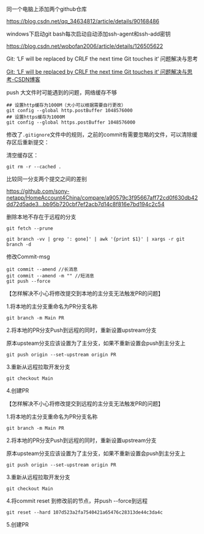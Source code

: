 同一个电脑上添加两个github仓库

https://blog.csdn.net/qq_34634812/article/details/90168486



windows下启动git bash每次启动自动添加ssh-agent和ssh-add密钥

https://blog.csdn.net/wobofan2006/article/details/126505622



Git: ‘LF will be replaced by CRLF the next time Git touches it‘ 问题解决与思考

[Git: ‘LF will be replaced by CRLF the next time Git touches it‘ 问题解决与思考-CSDN博客](https://blog.csdn.net/Babylonxun/article/details/126598477)



push 大文件时可能遇到的问题，网络缓存不够

```
## 设置http缓存为1000M（大小可以根据需要自行更改）
git config --global http.postBuffer 1048576000 
## 设置https缓存为1000M
git config --global https.postBuffer 1048576000
```



修改了`.gitignore`文件中的规则，之前的commit有需要忽略的文件，可以清除缓存区后重新提交：

清空缓存区：

```
git rm -r --cached .
```



比较同一分支两个提交之间的差别

https://github.com/sony-netapp/HomeAccount4China/compare/a90579c3f95667aff72cd0f630db42dd72d5ade3...bb95b720cbf7ef2acb7d14c8f816e7bd194c2c54



删除本地不存在于远程的分支

```
git fetch --prune

git branch -vv | grep ': gone]' | awk '{print $1}' | xargs -r git branch -d
```



修改Commit-msg

```
git commit --amend //长消息
git commit --amend -m "" //短消息
git push --force
```



【怎样解决不小心将修改提交到本地的主分支无法触发PR的问题】

1.将本地的主分支重命名为PR分支名称

```shell
git branch -m Main PR
```

2.将本地的PR分支Push到远程的同时，重新设置upstream分支

原本upsteam分支应该设置为了主分支，如果不重新设置会push到主分支上

```shell
git push origin --set-upstream origin PR
```

3.重新从远程拉取开发分支

```shell
git checkout Main
```

4.创建PR



【怎样解决不小心将修改提交到远程的主分支无法触发PR的问题】

1.将本地的主分支重命名为PR分支名称

```shell
git branch -m Main PR
```

2.将本地的PR分支Push到远程的同时，重新设置upstream分支

原本upsteam分支应该设置为了主分支，如果不重新设置会push到主分支上

```shell
git push origin --set-upstream origin PR
```

3.重新从远程拉取开发分支

```shell
git checkout Main
```

4.将commit reset 到修改前的节点，并push --force到远程

```shell
git reset --hard 107d523a2fa7540421a65476c28313de44c3da4c
```

5.创建PR
